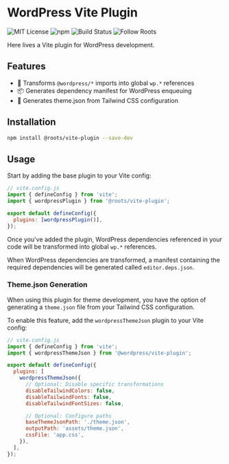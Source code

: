 # WordPress Vite Plugin

![MIT License](https://img.shields.io/github/license/roots/vite-plugin?color=%23525ddc&style=flat-square)
![npm](https://img.shields.io/npm/v/@roots/vite-plugin.svg?color=%23525ddc&style=flat-square)
![Build Status](https://img.shields.io/github/actions/workflow/status/roots/vite-plugin/tests.yml?color=%23525ddc&style=flat-square)
![Follow Roots](https://img.shields.io/twitter/follow/rootswp.svg?color=%23525ddc&style=flat-square)

Here lives a Vite plugin for WordPress development.

## Features

- 🔄 Transforms `@wordpress/*` imports into global `wp.*` references
- 📦 Generates dependency manifest for WordPress enqueuing
- 🎨 Generates theme.json from Tailwind CSS configuration

## Installation

```bash
npm install @roots/vite-plugin --save-dev
```

## Usage

Start by adding the base plugin to your Vite config:

```js
// vite.config.js
import { defineConfig } from 'vite';
import { wordpressPlugin } from '@roots/vite-plugin';

export default defineConfig({
  plugins: [wordpressPlugin()],
});
```

Once you've added the plugin, WordPress dependencies referenced in your code will be transformed into global `wp.*` references.

When WordPress dependencies are transformed, a manifest containing the required dependencies will be generated called `editor.deps.json`.

### Theme.json Generation

When using this plugin for theme development, you have the option of generating a `theme.json` file from your Tailwind CSS configuration.

To enable this feature, add the `wordpressThemeJson` plugin to your Vite config:

```js
// vite.config.js
import { defineConfig } from 'vite';
import { wordpressThemeJson } from '@wordpress/vite-plugin';

export default defineConfig({
  plugins: [
    wordpressThemeJson({
      // Optional: Disable specific transformations
      disableTailwindColors: false,
      disableTailwindFonts: false,
      disableTailwindFontSizes: false,

      // Optional: Configure paths
      baseThemeJsonPath: './theme.json',
      outputPath: 'assets/theme.json',
      cssFile: 'app.css',
    }),
  ],
});
```
